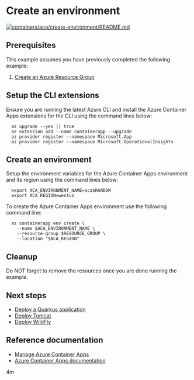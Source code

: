 # Create an environment

[![containers/aca/create-environment/README.md](https://github.com/Azure-Samples/java-on-azure-examples/actions/workflows/containers_aca_create-environment_README_md.yml/badge.svg)](https://github.com/Azure-Samples/java-on-azure-examples/actions/workflows/containers_aca_create-environment_README_md.yml)

## Prerequisites

This example assumes you have previously completed the following example:

1. [Create an Azure Resource Group](../../../general/group/create/README.md)

## Setup the CLI extensions

<!-- workflow.cron(0 16 * * 1) -->
<!-- workflow.include(../../../general/group/create/README.md) -->

Ensure you are running the latest Azure CLI and install the Azure Container
Apps extensions for the CLI using the command lines below:

```shell
  az upgrade --yes || true
  az extension add --name containerapp --upgrade
  az provider register --namespace Microsoft.App
  az provider register --namespace Microsoft.OperationalInsights
```

## Create an environment

Setup the environment variables for the Azure Container Apps environment and its
region using the command lines below:

<!-- workflow.skip() -->
```shell
  export ACA_ENVIRONMENT_NAME=aca$RANDOM
  export ACA_REGION=westus
```

<!-- workflow.run()
if [[ -z $ACA_ENVIRONMENT_NAME ]]; then
  export ACA_ENVIRONMENT_NAME=aca$RANDOM
  export ACA_REGION=westus
fi
  -->

To create the Azure Container Apps environment use the following command line:

```shell
  az containerapp env create \
    --name $ACA_ENVIRONMENT_NAME \
    --resource-group $RESOURCE_GROUP \
    --location "$ACA_REGION"
```

<!-- workflow.directOnly()
  sleep 60
  export RESULT=$(az containerapp env show --name $ACA_ENVIRONMENT_NAME --resource-group $RESOURCE_GROUP --output tsv --query properties.provisioningState)
  az group delete --name $RESOURCE_GROUP --yes || true
  if [[ "$RESULT" != Succeeded ]]; then
    echo "Azure Container Apps environment $ACA_ENVIRONMENT_NAME was not provisioned properly"
    exit 1
  fi
  -->

## Cleanup

Do NOT forget to remove the resources once you are done running the example.

## Next steps

* [Deploy a Quarkus application](../quarkus/README.md)
* [Deploy Tomcat](../tomcat/README.md)
* [Deploy WildFly](../wildfly/README.md)

## Reference documentation

* [Manage Azure Container Apps](https://docs.microsoft.com/cli/azure/containerapp)
* [Azure Container Apps documentation](https://docs.microsoft.com/azure/container-apps)

4m
